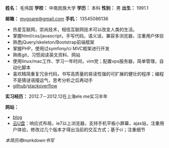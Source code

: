 **姓名：** 毛伟国  **学校：** 中南民族大学  **学历：** 本科  **性别：** 男  **出生：** 1991.1

**邮箱：** mygoare@gmail.com  **手机：** 13545086136

* 热爱互联网，崇尚技术，相信互联网技术可以改变人类的生活。
* 掌握html/css/javascript，手写代码，语义话，兼容多浏览器，注重用户体验
* 熟悉jQuery/skeleton/Bootstrap前端框架
* 掌握PHP，使用过symfony/ci MVC框架进行开发
* 熟练git，习惯阅读英文资料、网站
* 使用linux/mac工作、学习一年时间，vim党；配置vps服务器，简单管理，自动化脚本
* 喜欢精简重复冗余代码，书写高质量的易读性强的可扩展的健壮的程序；编程不是猜谜语撞运气，思考分析之后再动手
* [github](https://github.com/mygoare)/[stackoverflow](http://stackoverflow.com/users/875788/mygoare)

**实习经历：** 2012.7－2012.12在上海ele.me实习半年

**网站：**

* [blog](http://mygoare.com)
* [云U盘](http://upan.us)：响应式布局，ie7以上浏览器，支持手机平板小屏幕，ajax站，注重用户体验，修改过几个版本才得出当前的交互方式；基于ci；注重细节

_本简历用markdown书写_
